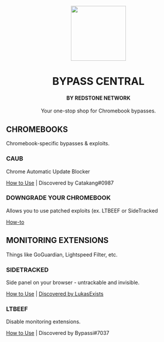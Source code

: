 <p align="center">
  <img src="https://user-images.githubusercontent.com/91223726/228726047-4f8a5030-9f13-4ea2-89c9-5dd6f2f0cd56.png" width="150x">
</p>

<h1 align="center">BYPASS CENTRAL</h1>
<h4 align="center">BY REDSTONE NETWORK</h4>
<p align="center">Your one-stop shop for Chromebook bypasses.</p>

## CHROMEBOOKS
Chromebook-specific bypasses & exploits.

 ### CAUB
 Chrome Automatic Update Blocker
 
[How to Use](https://github.com/red-stone-network/bypass-central/blob/main/chromebooks/caub.md) 
 | Discovered by Catakang#0987
 
 ### DOWNGRADE YOUR CHROMEBOOK
 Allows you to use patched exploits (ex. LTBEEF or SideTracked
 
[How-to](https://github.com/red-stone-network/bypass-central/blob/main/chromebooks/downgrade.md) 

## MONITORING EXTENSIONS
Things like GoGuardian, Lightspeed Filter, etc.

### SIDETRACKED
Side panel on your browser - untrackable and invisible.

[How to Use](https://github.com/red-stone-network/bypass-central/blob/main/monitoring-extensions/side-panel.md)
 | [Discovered by LukasExists](https://github.com/lukasexists)
 
### LTBEEF
Disable monitoring extensions.

[How to Use](https://github.com/red-stone-network/bypass-central/blob/main/monitoring-extensions/LTBEEF.md)
 | Discovered by Bypassi#7037
